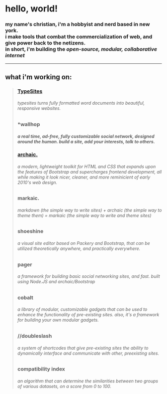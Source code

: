 # hello, world!
### my name's christian, i'm a hobbyist and nerd based in new york. <br> i make tools that combat the commercialization of web, and give power back to the netizens. <br> in short, i'm building the *open-source, modular, collaborative internet*

***

## what i'm working on:
> ### <a href="https://github.com/palindromei/typesites/">TypeSites</a>
> ###### typesites turns fully formatted word documents into beautiful, responsive websites.
>
>### \*wallhop
>##### a real time, ad-free, fully customizable social network, designed around the human. build a site, add your interests, talk to others.
>
> ### <a href="https://github.com/palindromei/archaic/">archaic.</a>
> ###### a modern, lightweight toolkit for HTML and CSS that expands upon the features of Bootstrap and supercharges frontend development, all while making it look nicer, cleaner, and more reminicient of early 2010's web design.
>
> ### markaic.
> ###### markdown (the simple way to write sites) + archaic (the simple way to theme them) = markaic (the simple way to write and theme sites)
>
> ### shoeshine
> ###### a visual site editor based on Packery and Bootstrap, that can be utilized theoretically anywhere, and practically everywhere.
>
> ### pager
> ###### a framework for building basic social networking sites, and fast. built using Node.JS and archaic/Bootstrap
>
> ### cobalt
> ###### a library of modular, customizable gadgets that can be used to enhance the functionality of pre-existing sites. also, it's a framework for building your own modular gadgets.
>
> ### //doubleslash
> ###### a system of shortcodes that give pre-existing sites the ability to dynamically interface and communicate with other, preexisting sites.
>
> ### compatibility index
> ###### an algorithm that can determine the similarities between two groups of various datasets, on a score from 0 to 100.

